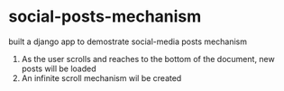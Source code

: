 # social-posts-mechanism
built a django app to demostrate social-media posts mechanism

1. As the user scrolls and reaches to the bottom of the document, new posts will be loaded
2. An infinite scroll mechanism wil be created
